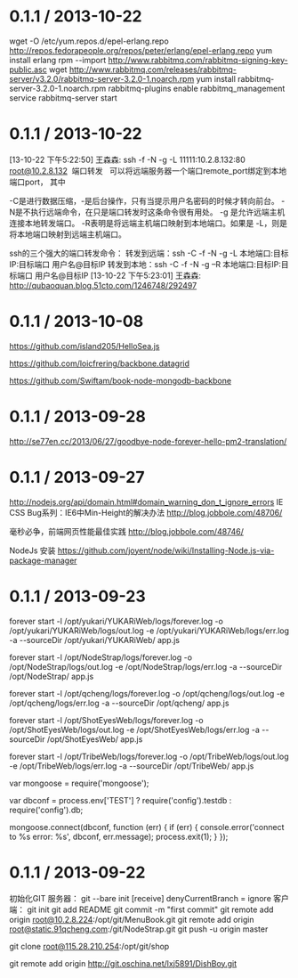 0.1.1 / 2013-10-22
==================
wget -O /etc/yum.repos.d/epel-erlang.repo http://repos.fedorapeople.org/repos/peter/erlang/epel-erlang.repo
yum install erlang
rpm --import http://www.rabbitmq.com/rabbitmq-signing-key-public.asc
wget http://www.rabbitmq.com/releases/rabbitmq-server/v3.2.0/rabbitmq-server-3.2.0-1.noarch.rpm
yum install rabbitmq-server-3.2.0-1.noarch.rpm
rabbitmq-plugins enable rabbitmq_management
service rabbitmq-server start

0.1.1 / 2013-10-22
==================

[13-10-22 下午5:22:50] 王森森:
ssh -f -N -g -L 11111:10.2.8.132:80 root@10.2.8.132
 端口转发   可以将远端服务器一个端口remote_port绑定到本地端口port，
其中

-C是进行数据压缩，-是后台操作，只有当提示用户名密码的时候才转向前台。
-N是不执行远端命令，在只是端口转发时这条命令很有用处。
-g 是允许远端主机连接本地转发端口。
-R表明是将远端主机端口映射到本地端口。如果是
-L，则是将本地端口映射到远端主机端口。

ssh的三个强大的端口转发命令：
转发到远端：ssh -C -f -N -g -L 本地端口:目标IP:目标端口 用户名@目标IP
转发到本地：ssh -C -f -N -g –R 本地端口:目标IP:目标端口 用户名@目标IP
[13-10-22 下午5:23:01] 王森森: http://qubaoquan.blog.51cto.com/1246748/292497

0.1.1 / 2013-10-08
==================

https://github.com/island205/HelloSea.js

https://github.com/loicfrering/backbone.datagrid

https://github.com/Swiftam/book-node-mongodb-backbone


0.1.1 / 2013-09-28
==================
http://se77en.cc/2013/06/27/goodbye-node-forever-hello-pm2-translation/

0.1.1 / 2013-09-27
==================

http://nodejs.org/api/domain.html#domain_warning_don_t_ignore_errors
IE CSS Bug系列：IE6中Min-Height的解决办法
http://blog.jobbole.com/48706/

毫秒必争，前端网页性能最佳实践
http://blog.jobbole.com/48746/

NodeJs  安装
https://github.com/joyent/node/wiki/Installing-Node.js-via-package-manager

0.1.1 / 2013-09-23
==================
forever start -l /opt/yukari/YUKARiWeb/logs/forever.log -o /opt/yukari/YUKARiWeb/logs/out.log -e /opt/yukari/YUKARiWeb/logs/err.log -a --sourceDir /opt/yukari/YUKARiWeb/ app.js

forever start -l /opt/NodeStrap/logs/forever.log -o /opt/NodeStrap/logs/out.log -e /opt/NodeStrap/logs/err.log -a --sourceDir /opt/NodeStrap/ app.js

forever start -l /opt/qcheng/logs/forever.log -o /opt/qcheng/logs/out.log -e /opt/qcheng/logs/err.log -a --sourceDir /opt/qcheng/ app.js

forever start -l /opt/ShotEyesWeb/logs/forever.log -o /opt/ShotEyesWeb/logs/out.log -e /opt/ShotEyesWeb/logs/err.log -a --sourceDir /opt/ShotEyesWeb/ app.js

forever start -l /opt/TribeWeb/logs/forever.log -o /opt/TribeWeb/logs/out.log -e /opt/TribeWeb/logs/err.log -a --sourceDir /opt/TribeWeb/ app.js

var mongoose = require('mongoose');

var dbconf = process.env['TEST'] ? require('config').testdb : require('config').db;

mongoose.connect(dbconf, function (err) {
  if (err) {
    console.error('connect to %s error: %s', dbconf, err.message);
    process.exit(1);
  }
});

0.1.1 / 2013-09-22
==================

初始化GIT
服务器：
git --bare init
[receive]
        denyCurrentBranch = ignore
客户端：
git init
git add README
git commit -m "first commit"
git remote add origin root@10.2.8.224:/opt/git/MenuBook.git
git remote add origin root@static.91qcheng.com:/git/NodeStrap.git
git push -u origin master

git clone root@115.28.210.254:/opt/git/shop

git remote add origin http://git.oschina.net/lxj5891/DishBoy.git